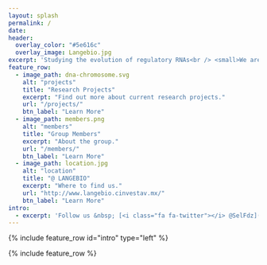 ```yaml
---
layout: splash
permalink: /
date:
header:
  overlay_color: "#5e616c"
  overlay_image: Langebio.jpg
excerpt: 'Studying the evolution of regulatory RNAs<br /> <small>We are hiring!</small><br />'
feature_row:
  - image_path: dna-chromosome.svg
    alt: "projects"
    title: "Research Projects"
    excerpt: "Find out more about current research projects."
    url: "/projects/"
    btn_label: "Learn More"
  - image_path: members.png
    alt: "members"
    title: "Group Members"
    excerpt: "About the group."
    url: "/members/"
    btn_label: "Learn More"
  - image_path: location.jpg 
    alt: "location"
    title: "@ LANGEBIO"
    excerpt: "Where to find us."
    url: "http://www.langebio.cinvestav.mx/"
    btn_label: "Learn More"
intro:
  - excerpt: 'Follow us &nbsp; [<i class="fa fa-twitter"></i> @SelFdz](https://twitter.com/mmistakes){: .btn .btn--twitter}'
---
```


{% include feature_row id="intro" type="left" %}

{% include feature_row %}
